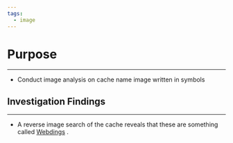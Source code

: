 ```yaml
---
tags:
  - image
---
```

# Purpose
---
- Conduct image analysis on cache name image written in symbols

## Investigation Findings
---
- A reverse image search of the cache reveals that these are something called [Webdings](https://en.wikipedia.org/wiki/Webdings) . 